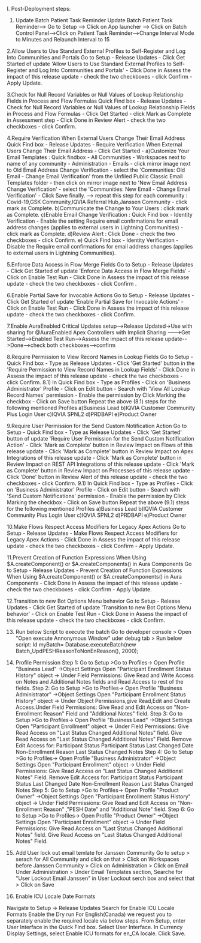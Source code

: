 I. Post-Deployment steps:

1. Update Batch Patient Task Reminder
Update Batch Patient Task Reminder--> Go to Setup --> Click on App launcher --> Click on Batch Control Panel-->Click on Patient Task Reminder-->Change Interval Mode to Minutes and Relaunch Interval to 15

2.Allow Users to Use Standard External Profiles to Self-Register and Log Into Communities and Portals
Go to Setup - Release Updates - Click Get Started of update 'Allow Users to Use Standard External Profiles to Self-Register and Log Into Communities and Portals' - Click Done in Assess the impact of this release update - check the two checkboxes - click Confirm - Apply Update.

3.Check for Null Record Variables or Null Values of Lookup Relationship Fields in Process and Flow Formulas
Quick Find box - Release Updates - Check for Null Record Variables or Null Values of Lookup Relationship Fields in Process and Flow Formulas - Click Get Started - click Mark as Complete in Assessment step - Click Done in Review Alert - check the two checkboxes - click Confirm.

4.Require Verification When External Users Change Their Email Address
Quick Find box - Release Updates - Require Verification When External Users Change Their Email Address - Click Get Started -
a)Customize Your Email Templates : Quick findbox - All Communities - Workspaces next to name of any community - Administration - Emails - click mirror image next to Old Email Address Change Verification - select the 'Communities: Old Email - Change Email Verification' from the Unfiled Public Classic Email Templates folder - then click on mirror image next to 'New Email Address Change Verification' - select the 'Communities: New Email - Change Email Verification' - Click Save finally. --> repeat this step for each community : Covid-19,GSK Community,IQVIA Referral Hub,Janssen Community - click mark as Complete.
b)Communicate the Change to Your Users : click mark as Complete.
c)Enable Email Change Verification : Quick Find box - Identity Verification - Enable the setting Require email confirmations for email address changes (applies to external users in Lightning Communities) - click mark as Complete.
d)Review Alert : Click Done - check the two checkboxes - click Confirm.
e) Quick Find box - Identity Verification - Disable the Require email confirmations for email address changes (applies to external users in Lightning Communities).

5.Enforce Data Access in Flow Merge Fields
Go to Setup - Release Updates - Click Get Started of update 'Enforce Data Access in Flow Merge Fields' - Click on Enable Test Run - Click Done in Assess the impact of this release update - check the two checkboxes - click Confirm .

6.Enable Partial Save for Invocable Actions
Go to Setup - Release Updates - Click Get Started of update 'Enable Partial Save for Invocable Actions' - Click on Enable Test Run - Click Done in Assess the impact of this release update - check the two checkboxes - click Confirm.

7.Enable AuraEnabled Critical Updates
setup-->Release Updated->Use with sharing for @AuraEnabled Apex Controllers with Implicit Sharing
--->Get Started-->Enabled Test Run-->Assess the impact of this release update-->Done-->check both checkboxes-->confirm

8.Require Permission to View Record Names in Lookup Fields
Go to Setup - Quick Find box - Type as Release Updates - Click 'Get Started' button in the 'Require Permission to View Record Names in Lookup Fields' - Click Done in Assess the impact of this release update - check the two checkboxes - click Confirm.
8.1) In Quick Find box - Type as Profiles - Click on 'Business Administrator' Profile - Click on Edit button - Search with 'View All Lookup Record Names' permission - Enable the permission by Click Marking the checkbox - Click on Save button
Repeat the above (8.1) steps for the following mentioned Profiles 
   a)Business Lead
   b)IQVIA Customer Community Plus Login User
   c)IQVIA SPNL2
   d)PRDBAPI
   e)Product Owner

9.Require User Permission for the Send Custom Notification Action
Go to Setup - Quick Find box - Type as Release Updates - Click 'Get Started' button of update 'Require User Permission for the Send Custom Notification Action' - Click 'Mark as Complete' button in Review Impact on Flows of this release update - Click 'Mark as Complete' button in Review Impact on Apex Integrations of this release update - Click 'Mark as Complete' button in Review Impact on REST API Integrations of this release update - Click 'Mark as Complete' button in Review Impact on Processes of this release update - Click 'Done' button in Review Alert of this release update - check the two checkboxes - click Confirm.
9.1) In Quick Find box - Type as Profiles - Click on 'Business Administrator' Profile - Click on Edit button - Search with 'Send Custom Notifications' permission - Enable the permission by Click Marking the checkbox - Click on Save button
Repeat the above (9.1) steps for the following mentioned Profiles 
   a)Business Lead
   b)IQVIA Customer Community Plus Login User
   c)IQVIA SPNL2
   d)PRDBAPI
   e)Product Owner

10.Make Flows Respect Access Modifiers for Legacy Apex Actions
Go to Setup - Release Updates - Make Flows Respect Access Modifiers for Legacy Apex Actions - Click Done in Assess the impact of this release update - check the two checkboxes - click Confirm - Apply Update.

11.Prevent Creation of Function Expressions When Using $A.createComponent() or $A.createComponents() in Aura Components
Go to Setup - Release Updates - Prevent Creation of Function Expressions When Using $A.createComponent() or $A.createComponents() in Aura Components - Click Done in Assess the impact of this release update - check the two checkboxes - click Confirm - Apply Update.

12.Transition to new Bot Options Menu behavior
Go to Setup - Release Updates - Click Get Started of update 'Transition to new Bot Options Menu behavior' - Click on Enable Test Run - Click Done in Assess the impact of this release update - check the two checkboxes - click Confirm.

13. Run below Script to execute the batch
Go to developer console > Open "Open execute Annonymous Window" uder debug tab > Run below script:
Id myBatch= Database.executeBatch(new Batch_UpdPESHReasonToNonEnReason(), 2000);

14. Profile Permission
Step 1: Go to Setup >Go to Profiles-> Open Profile "Business Lead" ->Object Settings Open "Participant Enrollment Status History" object ->  Under Field Permissions: Give Read and Write Access on Notes and Additional Notes fields and Read Access to rest of the fields.
Step 2: Go to Setup >Go to Profiles-> Open Profile "Business Administrator" ->Object Settings Open "Participant Enrollment Status History" object -> Under Object Permissions,give Read,Edit and Create Access.Under Field Permissions: Give Read and Edit Access on "Non-Enrollment Reason" Field and "Additional Notes" field.
Step 3: Go to Setup >Go to Profiles-> Open Profile "Business Lead" ->Object Settings Open "Participant Enrollment" object ->  Under Field Permissions: Give Read Access on "Last Status Changed Additional Notes" field.
Give Read Access on "Last Status Changed Additional Notes" Field.
Remove Edit Access for:
Participant Status
Participant Status Last Changed Date
Non-Enrollment Reason
Last Status Changed Notes
Step 4: Go to Setup >Go to Profiles-> Open Profile "Business Administrator" ->Object Settings Open "Participant Enrollment" object ->  Under Field Permissions:
Give Read Access on "Last Status Changed Additional Notes" Field.
Remove Edit Access for:
Participant Status
Participant Status Last Changed Date
Non-Enrollment Reason
Last Status Changed Notes
Step 5: Go to Setup >Go to Profiles-> Open Profile "Product Owner" ->Object Settings Open "Participant Enrollment Status History" object ->  Under Field Permissions: Give Read and Edit Access on "Non-Enrollment Reason" ,"PESH Date" and "Additional Note" field.
Step 6: Go to Setup >Go to Profiles-> Open Profile "Product Owner" ->Object Settings Open "Participant Enrollment" object ->  Under Field Permissions: Give Read Access on "Last Status Changed Additional Notes" field.
Give Read Access on "Last Status Changed Additional Notes" Field.

15. Add User lock out email temlate for Janssen Community
Go to setup > serach for All Community and click on that > Click on  Workspaces before Janssen Community > Click on Administration > Click on Email Under Administration > Under Email Templates section,  Searche for "User Lockout Email Janssen" in User Lockout serch box and select that > Click on Save

16. Enable ICU Locale Date Formats

Navigate to Setup -> Release Updates
Search for Enable ICU Locale Formats
Enable the Dry run
For English(Canada) we request you to separately enable the required locale via below steps.
From Setup, enter User Interface in the Quick Find box.
Select User Interface.
In Currency Display Settings, select Enable ICU formats for en_CA locale.
Click Save.